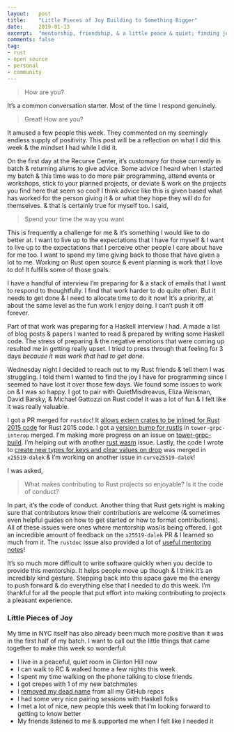```yaml
---
layout:   post
title:    "Little Pieces of Joy Building to Something Bigger"
date:     2019-01-13
excerpt:  "mentorship, friendship, & a little peace & quiet; finding joy in the little things & the search for balance; week 7 at RC"
comments: false
tag:
- rust
- open source
- personal
- community
---
```


> How are you?

It’s a common conversation starter. Most of the time I respond genuinely.
> Great! How are you?

It amused a few people this week. They commented on my seemingly endless supply of positivity. This post will be a reflection on what I did this week & the mindset I had while I did it.

On the first day at the Recurse Center, it’s customary for those currently in batch & returning alums to give advice. Some advice I heard when I started my batch & this time was to do more pair programming, attend events or workshops, stick to your planned projects, or deviate & work on the projects you find here that seem so cool! I think advice like this is given based what has worked for the person giving it & or what they hope they will do for themselves. & that is certainly true for myself too. I said,

> Spend your time the way you want

This is frequently a challenge for me & it’s something I would like to do better at. I want to live up to the expectations that I have for myself & I want to live up to the expectations that I perceive other people I care about have for me too. I want to spend my time giving back to those that have given a lot to me. Working on Rust open source & event planning is work that I love to do! It fulfills some of those goals.

I have a handful of interview I’m preparing for & a stack of emails that I want to respond to thoughtfully. I find that work harder to do quite often. But it needs to get done & I need to allocate time to do it now! It’s a priority, at about the same level as the fun work I enjoy doing. I can’t push it off forever.

Part of that work was preparing for a Haskell interview I had. A made a list of blog posts & papers I wanted to read & prepared by writing some Haskell code. The stress of preparing & the negative emotions that were coming up resulted me in getting really upset. I tried to press through that feeling for 3 days *because it was work that had to get done*.

Wednesday night I decided to reach out to my Rust friends & tell them I was struggling. I told them I wanted to find the joy I have for programming since I seemed to have lost it over those few days. We found some issues to work on & I was so happy. I got to pair with QuietMisdreavus, Eliza Weisman, David Barsky, & Michael Gattozzi on Rust code! It was a lot of fun & I felt like it was really valuable.

I got a PR merged for `rustdoc`! It [allows extern crates to be inlined for Rust 2015 code](https://github.com/rust-lang/rust/pull/57508) for Rust 2015 code. I got a [version bump for rustls](https://github.com/tower-rs/tower-grpc/pull/110) in `tower-grpc-interop` merged. I’m making more progress on an issue on [tower-grpc-build](https://github.com/tower-rs/tower-grpc/tree/master/tower-grpc-build). I’m helping out with another [rust wasm](https://github.com/rustwasm) issue. Lastly, the code I wrote to [create new types for keys and clear values on drop](https://github.com/dalek-cryptography/x25519-dalek/pull/15) was merged in `x25519-dalek` & I’m working on another issue in `curve25519-dalek`!

I was asked,
> What makes contributing to Rust projects so enjoyable? Is it the code of conduct?

In part, it’s the code of conduct. Another thing that Rust gets right is making sure that contributors know their contributions are welcome (& sometimes even helpful guides on how to get started or how to format contributions). All of these issues were ones where mentorship was/is being offered. I got an incredible amount of feedback on the `x25519-dalek` PR & I learned so much from it. The `rustdoc` issue also provided a lot of [useful mentoring notes](https://github.com/rust-lang/rust/issues/46296)!

It’s so much more difficult to write software quickly when you decide to provide this mentorship. It helps people move up though & I think it’s an incredibly kind gesture. Stepping back into this space gave me the energy to push forward & do everything else that I needed to do this week. I’m thankful for all the people that put effort into making contributing to projects a pleasant experience.

### Little Pieces of Joy
My time in NYC itself has also already been much more positive than it was in the first half of my batch. I want to call out the little things that came together to make this week so wonderful:
- I live in a peaceful, quiet room in Clinton Hill now
- I can walk to RC & walked home a few nights this week
- I spent my time walking on the phone talking to close friends
- I got crepes with 1 of my new batchmates
- I [removed my dead name](https://optimistictypes.com/remove-your-dead-name/) from all my GitHub repos
- I had some very nice pairing sessions with Haskell folks
- I met a lot of nice, new people this week that I’m looking forward to getting to know better
- My friends listened to me & supported me when I felt like I needed it
